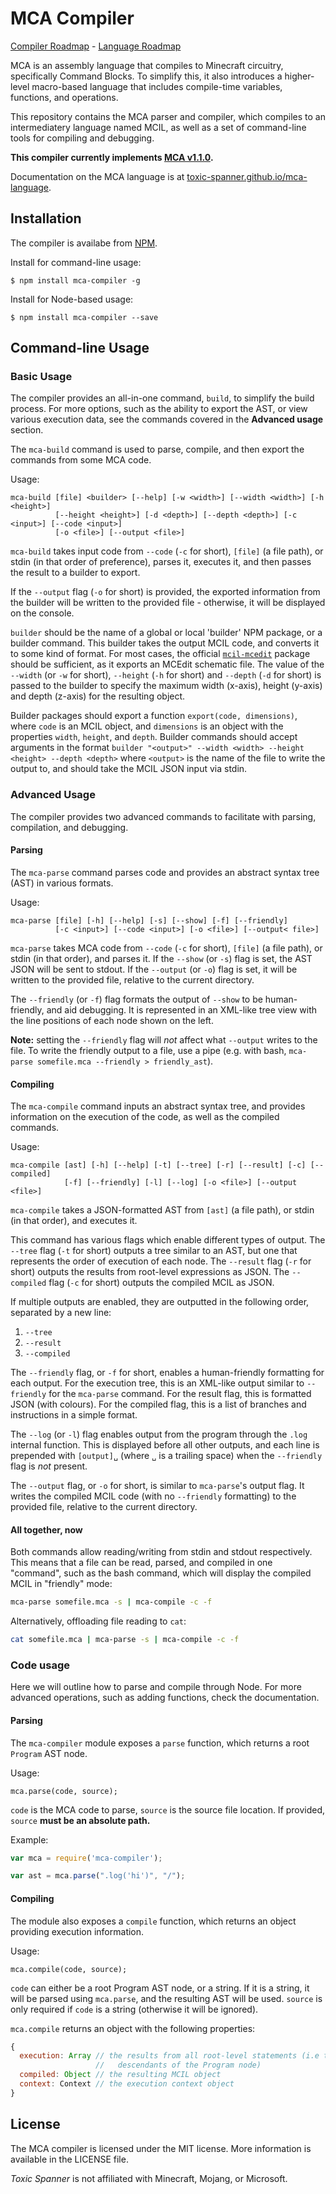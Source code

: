 # MCA Compiler

[Compiler Roadmap](https://github.com/toxic-spanner/mca-compiler/blob/master/ROADMAP.md) - [Language Roadmap](https://github.com/toxic-spanner/mca-language/blob/gh-pages/ROADMAP.md)

MCA is an assembly language that compiles to Minecraft circuitry, specifically Command Blocks. To simplify this, it also introduces a higher-level macro-based language that includes compile-time variables, functions, and operations.

This repository contains the MCA parser and compiler, which compiles to an intermediatery language named MCIL, as well as a set of command-line tools for compiling and debugging.

**This compiler currently implements [MCA v1.1.0](http://toxic-spanner.github.io/mca-language/).**

Documentation on the MCA language is at [toxic-spanner.github.io/mca-language](https://toxic-spanner.github.io/mca-language).

## Installation

The compiler is availabe from [NPM](https://npmjs.org/).

Install for command-line usage:
```shell
$ npm install mca-compiler -g
```

Install for Node-based usage:
```shell
$ npm install mca-compiler --save
```

## Command-line Usage

### Basic Usage

The compiler provides an all-in-one command, `build`, to simplify the build process. For more options, such as the ability to export the AST, or view various execution data, see the commands covered in the **Advanced usage** section.

The `mca-build` command is used to parse, compile, and then export the commands from some MCA code.

Usage:
```
mca-build [file] <builder> [--help] [-w <width>] [--width <width>] [-h <height>]
          [--height <height>] [-d <depth>] [--depth <depth>] [-c <input>] [--code <input>]
          [-o <file>] [--output <file>]
```

`mca-build` takes input code from `--code` (`-c` for short), `[file]` (a file path), or stdin (in that order of preference), parses it, executes it, and then passes the result to a builder to export.

If the `--output` flag (`-o` for short) is provided, the exported information from the builder will be written to the provided file - otherwise, it will be displayed on the console.

`builder` should be the name of a global or local 'builder' NPM package, or a builder command. This builder takes the output MCIL code, and converts it to some kind of format. For most cases, the official [`mcil-mcedit`](https://github.com/toxic-spanner/mcil-mcedit) package should be sufficient, as it exports an MCEdit schematic file. The value of the `--width` (or `-w` for short), `--height` (`-h` for short) and `--depth` (`-d` for short) is passed to the builder to specify the maximum width (x-axis), height (y-axis) and depth (z-axis) for the resulting object.

Builder packages should export a function `export(code, dimensions)`, where `code` is an MCIL object, and `dimensions` is an object with the properties `width`, `height`, and `depth`. Builder commands should accept arguments in the format `builder "<output>" --width <width> --height <height> --depth <depth>` where `<output>` is the name of the file to write the output to, and should take the MCIL JSON input via stdin.

### Advanced Usage

The compiler provides two advanced commands to facilitate with parsing, compilation, and debugging.

#### Parsing

The `mca-parse` command parses code and provides an abstract syntax tree (AST) in various formats.

Usage:
```
mca-parse [file] [-h] [--help] [-s] [--show] [-f] [--friendly]
          [-c <input>] [--code <input>] [-o <file>] [--output< file>]
```

`mca-parse` takes MCA code from `--code` (`-c` for short), `[file]` (a file path), or stdin (in that order), and parses it. If the `--show` (or `-s`) flag is set, the AST JSON will be sent to stdout. If the `--output` (or `-o`) flag is set, it will be written to the provided file, relative to the current directory.

The `--friendly` (or `-f`) flag formats the output of `--show` to be human-friendly, and aid debugging. It is represented in an XML-like tree view with the line positions of each node shown on the left.

**Note:** setting the `--friendly` flag will _not_ affect what `--output` writes to the file. To write the friendly output to a file, use a pipe (e.g. with bash, `mca-parse somefile.mca --friendly > friendly_ast`).

#### Compiling

The `mca-compile` command inputs an abstract syntax tree, and provides information on the execution of the code, as well as the compiled commands.

Usage:
```
mca-compile [ast] [-h] [--help] [-t] [--tree] [-r] [--result] [-c] [--compiled]
            [-f] [--friendly] [-l] [--log] [-o <file>] [--output <file>]
```

`mca-compile` takes a JSON-formatted AST from `[ast]` (a file path), or stdin (in that order), and executes it.

This command has various flags which enable different types of output. The `--tree` flag (`-t` for short) outputs a tree similar to an AST, but one that represents the order of execution of each node. The `--result` flag (`-r` for short) outputs the results from root-level expressions as JSON. The `--compiled` flag (`-c` for short) outputs the compiled MCIL as JSON.

If multiple outputs are enabled, they are outputted in the following order, separated by a new line:

1. `--tree`
2. `--result`
3. `--compiled`

The `--friendly` flag, or `-f` for short, enables a human-friendly formatting for each output. For the execution tree, this is an XML-like output similar to `--friendly` for the `mca-parse` command. For the result flag, this is formatted JSON (with colours). For the compiled flag, this is a list of branches and instructions in a simple format.

The `--log` (or `-l`) flag enables output from the program through the `.log` internal function. This is displayed before all other outputs, and each line is prepended with `[output]␣` (where `␣` is a trailing space) when the `--friendly` flag is _not_ present.

The `--output` flag, or `-o` for short, is similar to `mca-parse`'s output flag. It writes the compiled MCIL code (with no `--friendly` formatting) to the provided file, relative to the current directory.

#### All together, now

Both commands allow reading/writing from stdin and stdout respectively. This means that a file can be read, parsed, and compiled in one "command", such as the bash command, which will display the compiled MCIL in "friendly" mode:

```bash
mca-parse somefile.mca -s | mca-compile -c -f
```

Alternatively, offloading file reading to `cat`:
```bash
cat somefile.mca | mca-parse -s | mca-compile -c -f
```

### Code usage

Here we will outline how to parse and compile through Node. For more advanced operations, such as adding functions, check the documentation.

#### Parsing

The `mca-compiler` module exposes a `parse` function, which returns a root `Program` AST node.

Usage:
```
mca.parse(code, source);
```

`code` is the MCA code to parse, `source` is the source file location. If provided, `source` **must be an absolute path.**

Example:

```js
var mca = require('mca-compiler');

var ast = mca.parse(".log('hi')", "/");
```

#### Compiling

The module also exposes a `compile` function, which returns an object providing execution information.

Usage:
```
mca.compile(code, source);
```

`code` can either be a root Program AST node, or a string. If it is a string, it will be parsed using `mca.parse`, and the resulting AST will be used. `source` is only required if `code` is a string (otherwise it will be ignored).

`mca.compile` returns an object with the following properties:

```js
{
  execution: Array // the results from all root-level statements (i.e those that are direct
                   //   descendants of the Program node)
  compiled: Object // the resulting MCIL object
  context: Context // the execution context object
}
```

## License

The MCA compiler is licensed under the MIT license. More information is available in the LICENSE file.

_Toxic Spanner_ is not affiliated with Minecraft, Mojang, or Microsoft.
